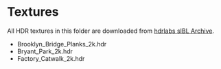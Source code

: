 # Textures

All HDR textures in this folder are downloaded from [hdrlabs sIBL Archive](http://www.hdrlabs.com/sibl/archive.html).

* Brooklyn_Bridge_Planks_2k.hdr
* Bryant_Park_2k.hdr
* Factory_Catwalk_2k.hdr

